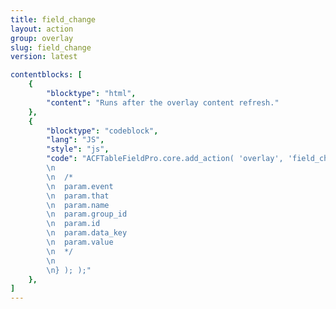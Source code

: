 ```yaml
---
title: field_change
layout: action
group: overlay
slug: field_change
version: latest

contentblocks: [
	{
		"blocktype": "html",
		"content": "Runs after the overlay content refresh."
	},
	{
		"blocktype": "codeblock",
		"lang": "JS",
		"style": "js",
		"code": "ACFTableFieldPro.core.add_action( 'overlay', 'field_change', function( param ) {
		\n
		\n	/*
		\n	param.event
		\n	param.that
		\n	param.name
		\n	param.group_id
		\n	param.id
		\n	param.data_key
		\n	param.value
		\n	*/
		\n
		\n} ); );"
	},
]
---
```


